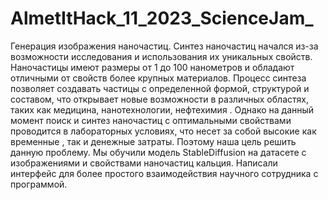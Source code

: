 # AlmetItHack_11_2023_ScienceJam_
Генерация изображения наночастиц.
Синтез наночастиц начался из-за возможности исследования и использования их уникальных свойств. Наночастицы имеют размеры от 1 до 100 нанометров и обладают отличными от свойств более крупных материалов. Процесс синтеза позволяет создавать частицы с определенной формой, структурой и составом, что открывает новые возможности в различных областях, таких как медицина, нанотехнологии, нефтехимия . Однако на данный момент поиск и синтез наночастиц с оптимальными свойствами проводится в лабораторных условиях, что несет за собой высокие как временные , так и денежные затраты. Поэтому наша цель решить данную проблему. Мы обучили модель StableDiffusion на датасете с изображениями и свойствами наночастиц кальция. Написали интерфейс для более простого взаимодействия научного сотрудника с программой.
